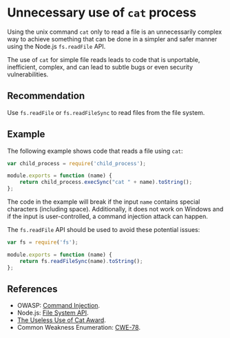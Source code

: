 # Unnecessary use of `cat` process
Using the unix command `cat` only to read a file is an unnecessarily complex way to achieve something that can be done in a simpler and safer manner using the Node.js `fs.readFile` API.

The use of `cat` for simple file reads leads to code that is unportable, inefficient, complex, and can lead to subtle bugs or even security vulnerabilities.


## Recommendation
Use `fs.readFile` or `fs.readFileSync` to read files from the file system.


## Example
The following example shows code that reads a file using `cat`:


```javascript
var child_process = require('child_process');

module.exports = function (name) {
    return child_process.execSync("cat " + name).toString();
};

```
The code in the example will break if the input `name` contains special characters (including space). Additionally, it does not work on Windows and if the input is user-controlled, a command injection attack can happen.

The `fs.readFile` API should be used to avoid these potential issues:


```javascript
var fs = require('fs');

module.exports = function (name) {
    return fs.readFileSync(name).toString();
};

```

## References
* OWASP: [Command Injection](https://www.owasp.org/index.php/Command_Injection).
* Node.js: [File System API](https://nodejs.org/api/fs.html).
* [The Useless Use of Cat Award](http://porkmail.org/era/unix/award.html#cat).
* Common Weakness Enumeration: [CWE-78](https://cwe.mitre.org/data/definitions/78.html).

